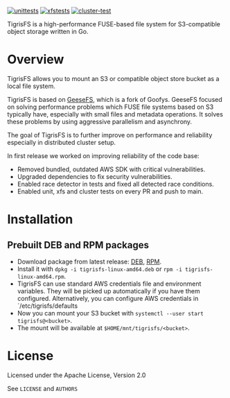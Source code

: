 [![unittests](https://github.com/tigrisdata/tigrisfs/actions/workflows/test.yaml/badge.svg)]()
[![xfstests](https://github.com/tigrisdata/tigrisfs/actions/workflows/xfstests.yaml/badge.svg)]()
[![cluster-test](https://github.com/tigrisdata/tigrisfs/actions/workflows/cluster_test.yaml/badge.svg)]()


TigrisFS is a high-performance FUSE-based file system for S3-compatible object storage written in Go.

# Overview

TigrisFS allows you to mount an S3 or compatible object store bucket as a local file system.

TigrisFS is based on [GeeseFS](https://github.com/yandex-cloud/geesefs), which is a fork of Goofys.
GeeseFS focused on solving performance problems which FUSE file systems based on S3 typically have,
especially with small files and metadata operations.
It solves these problems by using aggressive parallelism and asynchrony.

The goal of TigrisFS is to further improve on performance and reliability especially in distributed cluster setup.

In first release we worked on improving reliability of the code base:
 * Removed bundled, outdated AWS SDK with critical vulnerabilities.
 * Upgraded dependencies to fix security vulnerabilities.
 * Enabled race detector in tests and fixed all detected race conditions.
 * Enabled unit, xfs and cluster tests on every PR and push to main.

# Installation

## Prebuilt DEB and RPM packages 

* Download package from latest release: [DEB](https://github.com/tigrisdata/tigrisfs/releases/latest/download/tigrisfs-linux-amd64.deb), [RPM](https://github.com/tigrisdata/tigrisfs/releases/latest/download/tigrisfs-linux-amd64.rpm).
* Install it with `dpkg -i tigrisfs-linux-amd64.deb` or `rpm -i tigrisfs-linux-amd64.rpm`.
* TigrisFS can use standard AWS credentials file and environment variables. They will be picked up automatically if you have them configured.
  Alternatively, you can configure AWS credentials in `/etc/tigrisfs/defaults
* Now you can mount your S3 bucket with `systemctl --user start tigrisfs@<bucket>`.
* The mount will be available at `$HOME/mnt/tigrisfs/<bucket>`.

# License

Licensed under the Apache License, Version 2.0

See `LICENSE` and `AUTHORS`